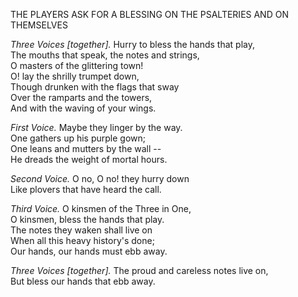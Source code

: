 THE PLAYERS ASK FOR A BLESSING ON THE PSALTERIES AND ON THEMSELVES  
  
*Three Voices [together].* Hurry to bless the hands that play,  
The mouths that speak, the notes and strings,  
O masters of the glittering town!  
O! lay the shrilly trumpet down,  
Though drunken with the flags that sway  
Over the ramparts and the towers,  
And with the waving of your wings.  
  
*First Voice.* Maybe they linger by the way.  
One gathers up his purple gown;  
One leans and mutters by the wall --  
He dreads the weight of mortal hours.  
  
*Second Voice.* O no, O no! they hurry down  
Like plovers that have heard the call.  
  
*Third Voice.* O kinsmen of the Three in One,  
O kinsmen, bless the hands that play.  
The notes they waken shall live on  
When all this heavy history's done;  
Our hands, our hands must ebb away.  
  
*Three Voices [together].* The proud and careless notes live on,  
But bless our hands that ebb away.  
